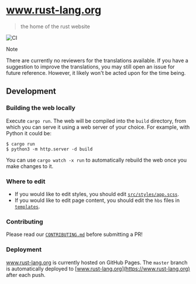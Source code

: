 # www.rust-lang.org
> the home of the rust website

![CI](https://github.com/rust-lang/www.rust-lang.org/workflows/CI/badge.svg)

> [!NOTE]
> There are currently no reviewers for the translations available.
> If you have a suggestion to improve the translations, you may still open an issue for future reference.
> However, it likely won't be acted upon for the time being.

## Development

### Building the web locally

Execute `cargo run`. The web will be compiled into the `build` directory, from which you can serve it using a web server of your choice. For example, with Python it could be:

```console
$ cargo run
$ python3 -m http.server -d build
```

You can use `cargo watch -x run` to automatically rebuild the web once you make changes to it.

### Where to edit

- If you would like to edit styles, you should edit [`src/styles/app.scss`](src/styles/app.scss).
- If you would like to edit page content, you should edit the `hbs` files in [`templates`](templates).

### Contributing

Please read our [`CONTRIBUTING.md`](CONTRIBUTING.md) before submitting a PR!

### Deployment

www.rust-lang.org is currently hosted on GitHub Pages. The `master` branch is
automatically deployed to [www.rust-lang.org](https://www.rust-lang.org) after
each push.
